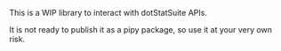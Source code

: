 This is a WIP library to interact with dotStatSuite APIs.

It is not ready to publish it as a pipy package, so use it at your very own risk.
